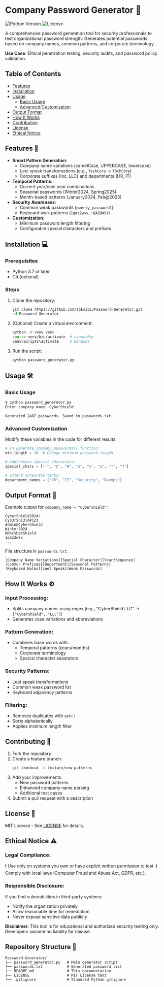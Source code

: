 # Company Password Generator 🔐

![Python Version](https://img.shields.io/badge/python-3.7%2B-blue)
![License](https://img.shields.io/badge/license-MIT-green)

A comprehensive password generation tool for security professionals to test organizational password strength. Generates potential passwords based on company names, common patterns, and corporate terminology.

**Use Case**: Ethical penetration testing, security audits, and password policy validation.

## Table of Contents
- [Features](#features)
- [Installation](#installation)
- [Usage](#usage)
  - [Basic Usage](#basic-usage)
  - [Advanced Customization](#advanced-customization)
- [Output Format](#output-format)
- [How It Works](#how-it-works)
- [Contributing](#contributing)
- [License](#license)
- [Ethical Notice](#ethical-notice)

## Features 🚀
- **Smart Pattern Generation**:
  - Company name variations (camelCase, UPPERCASE, lowercase)
  - Leet speak transformations (e.g., `TechCorp` → `T3chC0rp`)
  - Corporate suffixes (Inc, LLC) and departments (HR, IT)
- **Temporal Patterns**:
  - Current year/next year combinations
  - Seasonal passwords (Winter2024, Spring2025)
  - Month-based patterns (January2024, Feb@2025)
- **Security Awareness**:
  - Common weak passwords (`qwerty`, `password1`)
  - Keyboard walk patterns (`1qaz2wsx`, `!QAZ@WSX`)
- **Customization**:
  - Minimum password length filtering
  - Configurable special characters and prefixes

## Installation 💻

### Prerequisites
- Python 3.7 or later
- Git (optional)

### Steps
1. Clone the repository:
   ```bash
   git clone https://github.com/sbksibi/Password-Generator.git
   cd Password-Generator
   ```
2. (Optional) Create a virtual environment:
   ```bash
   python -m venv venv
   source venv/bin/activate  # Linux/Mac
   venv\Scripts\activate     # Windows
   ```
3. Run the script:
   ```bash
   python password_generator.py
   ```

## Usage 🛠️

### Basic Usage
```bash
$ python password_generator.py
Enter company name: CyberShield

Generated 2487 passwords. Saved to passwords.txt
```

### Advanced Customization
Modify these variables in the code for different results:
```python
# In generate_company_passwords() function:
min_length = 10  # Change minimum password length

# Add/remove special characters:
special_chars = ["!", "@", "#", "$", "%", "&", "*", "?"]

# Extend corporate terms:
department_names = ["HR", "IT", "Security", "DevOps"]
```

## Output Format 📄
Example output for `company_name = "CyberShield"`:
```
CyberShield2024!
Cyb3rSh13ld#123
Admin@CyberShield
Winter2024
HR%CyberShield
1qaz2wsx
...
```

File structure in `passwords.txt`:
```
[Company Name Variations][Special Character][Year/Sequence]
[Common Prefixes][Department][Seasonal Patterns]
[Keyboard Walks][Leet Speak][Weak Passwords]
```

## How It Works ⚙️

### Input Processing:
- Splits company names using regex (e.g., "CyberShield LLC" → `["CyberShield", "LLC"]`)
- Generates case variations and abbreviations

### Pattern Generation:
- Combines base words with:
  - Temporal patterns (years/months)
  - Corporate terminology
  - Special character separators

### Security Patterns:
- Leet speak transformations
- Common weak password list
- Keyboard adjacency patterns

### Filtering:
- Removes duplicates with `set()`
- Sorts alphabetically
- Applies minimum length filter

## Contributing 🤝
1. Fork the repository
2. Create a feature branch:
   ```bash
   git checkout -b feature/new-patterns
   ```
3. Add your improvements:
   - New password patterns
   - Enhanced company name parsing
   - Additional test cases
4. Submit a pull request with a description

## License 📜
MIT License - See [LICENSE](LICENSE) for details.

## Ethical Notice ⚠️
### Legal Compliance:
❗ Use only on systems you own or have explicit written permission to test.
❗ Comply with local laws (Computer Fraud and Abuse Act, GDPR, etc.).

### Responsible Disclosure:
If you find vulnerabilities in third-party systems:
- Notify the organization privately
- Allow reasonable time for remediation
- Never expose sensitive data publicly

**Disclaimer**: This tool is for educational and authorized security testing only. Developers assume no liability for misuse.

## Repository Structure 🌳
```
Password-Generator/
├── password_generator.py   # Main generator script
├── passwords.txt           # Generated password list
├── README.md               # This documentation
├── LICENSE                 # MIT License text
└── .gitignore              # Standard Python gitignore
```
